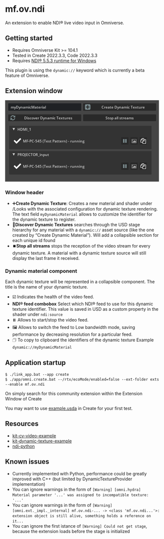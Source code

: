# mf.ov.ndi

An extension to enable NDI® live video input in Omniverse.

## Getting started

- Requires Omniverse Kit >= 104.1
- Tested in Create 2022.3.3, Code 2022.3.3
- Requires [NDI® 5.5.3 runtime for Windows](https://go.ndi.tv/tools-for-windows)

This plugin is using the `dynamic://` keyword which is currently a beta feature of Omniverse.

## Extension window
![preview](./exts/mf.ov.ndi/data/ui.png)

### Window header
- ➕**Create Dynamic Texture**: Creates a new material and shader under /Looks with the associated configuration for dynamic texture rendering. The text field `myDynamicMaterial` allows to customize the identifier for the dynamic texture to register.
- 🔄**Discover Dynamic Textures** searches through the USD stage hierarchy for any material with a `dynamic://` asset source (like the one created by “Create Dynamic Material”). Will add a collapsible section for each unique id found
- ⏹️**Stop all streams** stops the reception of the video stream for every dynamic texture. A material with a dynamic texture source will still display the last frame it received.

### Dynamic material component

Each dynamic texture will be represented in a collapsible component.
The title is the name of your dynamic texture.

- ☑️ Indicates the health of the video feed.
- **NDI® feed combobox** Select which NDI® feed to use for this dynamic texture identifier. This value is saved in USD as a custom property in the shader under `ndi:source`
- ⏸️ Allows to start/stop the video feed.
- 🖼️ Allows to switch the feed to Low bandwidth mode, saving performance by decreasing resolution for a particular feed.
- 🗇 To copy to clipboard the identifiers of the dynamic texture Example `dynamic://myDynamicMaterial`

## Application startup

```
$ ./link_app.bat --app create
$ ./app/omni.create.bat --/rtx/ecoMode/enabled=false --ext-folder exts --enable mf.ov.ndi
```

On simply search for this community extension within the Extension Window of Create

You may want to use [example.usda](./example.usda) in Create for your first test.

## Resources
- [kit-cv-video-example](https://github.com/jshrake-nvidia/kit-cv-video-example)
- [kit-dynamic-texture-example](https://github.com/jshrake-nvidia/kit-dynamic-texture-example)
- [ndi-python](https://github.com/buresu/ndi-python)

## Known issues
- Currently implemented with Python, performance could be greatly improved with C++ (but limited by DynamicTextureProvider implementation)
- You can ignore warnings in the form of `[Warning] [omni.hydra] Material parameter '...' was assigned to incompatible texture: '...'`
- You can ignore warnings in the form of `[Warning] [omni.ext._impl._internal] mf.ov.ndi-... -> <class 'mf.ov.ndi...'>: extension object is still alive, something holds a reference on it...`
- You can ignore the first istance of `[Warning] Could not get stage`, because the extension loads before the stage is initialized
